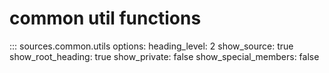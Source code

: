 # common util functions

::: sources.common.utils
    options:
        heading_level: 2
        show_source: true
        show_root_heading: true
        show_private: false
        show_special_members: false
